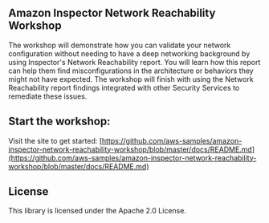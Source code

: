 ## Amazon Inspector Network Reachability Workshop

The workshop will demonstrate how you can validate your network configuration without needing to have a deep networking background by using Inspector's Network Reachability report. You will learn how this report can help them find misconfigurations in the architecture or behaviors they might not have expected. The workshop will finish with using the Network Reachability report findings integrated with other Security Services to remediate these issues.

## Start the workshop:

Visit the site to get started: [https://github.com/aws-samples/amazon-inspector-network-reachability-workshop/blob/master/docs/README.md](https://github.com/aws-samples/amazon-inspector-network-reachability-workshop/blob/master/docs/README.md)

## License

This library is licensed under the Apache 2.0 License. 

